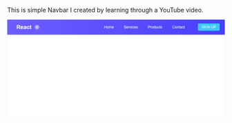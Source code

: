 This is simple Navbar I created by learning through a YouTube video.

![navbar](https://github.com/shivxmr/React-Navbar-1/blob/master/navbar.png)
